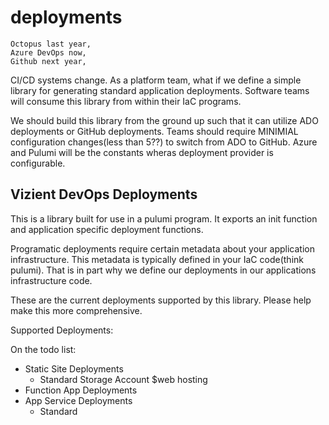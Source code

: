 # deployments

    Octopus last year,
    Azure DevOps now,
    Github next year,

CI/CD systems change. As a platform team, what if we define a simple library for generating standard application deployments. Software teams will consume this library from within their IaC programs.

We should build this library from the ground up such that it can utilize ADO deployments or GitHub deployments. Teams should require MINIMIAL configuration changes(less than 5??) to switch from ADO to GitHub. Azure and Pulumi will be the constants wheras deployment provider is configurable.

## Vizient DevOps Deployments

This is a library built for use in a pulumi program.
It exports an init function and application specific deployment functions.

Programatic deployments require certain metadata about your application infrastructure. This metadata is typically defined in your IaC code(think pulumi). That is in part why we define our deployments in our applications infrastructure code.  

These are the current deployments supported by this library. Please help make this more comprehensive.

Supported Deployments:

On the todo list:
- Static Site Deployments
    - Standard Storage Account $web hosting
- Function App Deployments
- App Service Deployments
    - Standard




